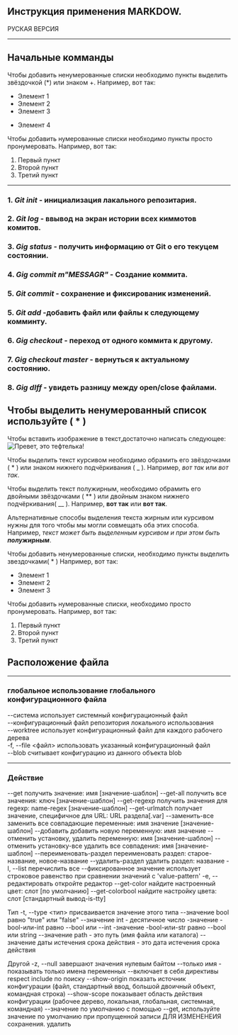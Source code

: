 ## **Инструкция применения MARKDOW.**

РУСКАЯ ВЕРСИЯ

---
## Начальные комманды

Чтобы добавить ненумерованные списки необходимо пункты выделить звёздочкой (*) или знаком +.
Например, вот так:
* Элемент 1
* Элемент 2
* Элемент 3
+ Элемент 4

Чтобы добавить нумерованные списки необходимо пункты просто пронумеровать.
Например, вот так:
1. Первый пункт
2. Второй пункт
3. Третий пункт
---
### 1. ***Git init*** - инициализация лакального репозитария.         
### 2. ***Git log*** - ввывoд на экран истории всех киммотов комитов.                             
### 3. ***Gig status*** - получить информацию от Git о его текуцем состоянии.                         
### 4. ***Gig commit m"MESSAGR"*** - Создание коммита.  
### 5. ***Git commit*** - сохранение и фиксированик изменений.         
### 5. ***Git add*** -добавить файл или файлы к следующему комминту.                  
### 6. ***Gig checkout*** - переход от одного коммита к другому.                        
### 7. ***Gig checkout master*** - вернуться к актуальному состоянию.                                
### 8. ***Gig dIff*** - увидеть разницу между open/close файлами.

Чтобы выделить ненумерованный список используйте ( * )
---

Чтобы вставить изображение в текст,достаточно написать следующее:
![Превет, это тефтелька!](%D0%9B%D0%B5%D0%B2.jpg)


Чтобы выделить текст курсивом необходимо обрамить его звёздочками ( * ) или знаком нижнего подчёркивания ( _ ). Например, *вот так* или _вот так_.

Чтобы выделить текст полужирным, необходимо обрамить его двойными звёздочками ( ** ) или двойным знаком нижнего подчёркивания( __ ). Например, **вот так** или __вот так__.

Альтернативные способы выделения текста жирным или курсивом нужны для того чтобы мы могли совмещать оба этих способа. Например, _текст может быть выделенным курсивом и при этом быть **полужирным**_.


Чтобы добавить ненумерованные списки, необходимо пункты выделить звездочками( * )
Например, вот так:
* Элемент 1
* Элемент 2
* Элемент 3

Чтобы добавить нумерованные списки, необходимо просто пронумеровать.
Например, вот так:
1. Первый пункт
2. Второй пункт
3. Третий пункт

## Расположение файла 

---
### глобальное использование глобального конфигурационного файла
--система использует системный конфигурационный файл      
--конфигурационный файл репозитория локального использования      
--worktree использует конфигурационный файл для каждого рабочего дерева                                                              
-f, --file <файл> использовать указанный конфигурационный файл                
--blob <blob-id> считывает конфигурацию из данного объекта blob

---
### **Действие**
--get получить значение: имя [значение-шаблон]
--get-all получить все значения: ключ [значение-шаблон]
--get-regexp получить значения для regexp: name-regex [значение-шаблон]
--get-urlmatch получает значение, специфичное для URL: URL раздела[.var]
--заменить-все заменить все совпадающие переменные: имя значение [значение-шаблон]
--добавить добавить новую переменную: имя значение
--отменить установку, удалить переменную: имя [значение-шаблон]
--отменить установку-все удалить все совпадения: имя [значение-шаблон]
--переименовать-раздел переименовать раздел: старое-название, новое-название
--удалить-раздел удалить раздел: название
-l, --list перечислить все
--фиксированное значение использует строковое равенство при сравнении значений с 'value-pattern'
-e, --редактировать откройте редактор
--get-color найдите настроенный цвет: слот [по умолчанию]
--get-colorbool найдите настройку цвета: слот [стандартный вывод-is-tty]

Тип
-t, --type <тип> присваивается значение этого типа
--значение bool равно "true" или "false"
--значение int - десятичное число
-значение -bool-или-int равно --bool или --int
-значение -bool-или-str равно --bool или string
--значение path - это путь (имя файла или каталога)
--значение даты истечения срока действия - это дата истечения срока действия

Другой
-z, --null завершают значения нулевым байтом
--только имя - показывать только имена переменных
--включает в себя директивы respect include по поиску
--show-origin показать источник конфигурации (файл, стандартный ввод, большой двоичный объект, командная строка)
--show-scope показывает область действия конфигурации (рабочее дерево, локальная, глобальная, системная, командная)
--значение по умолчанию <value> с помощью --get, используйте значение по умолчанию при пропущенной записи
ДЛЯ ИЗМЕНЕНЕИЯ сохранения. удалить
